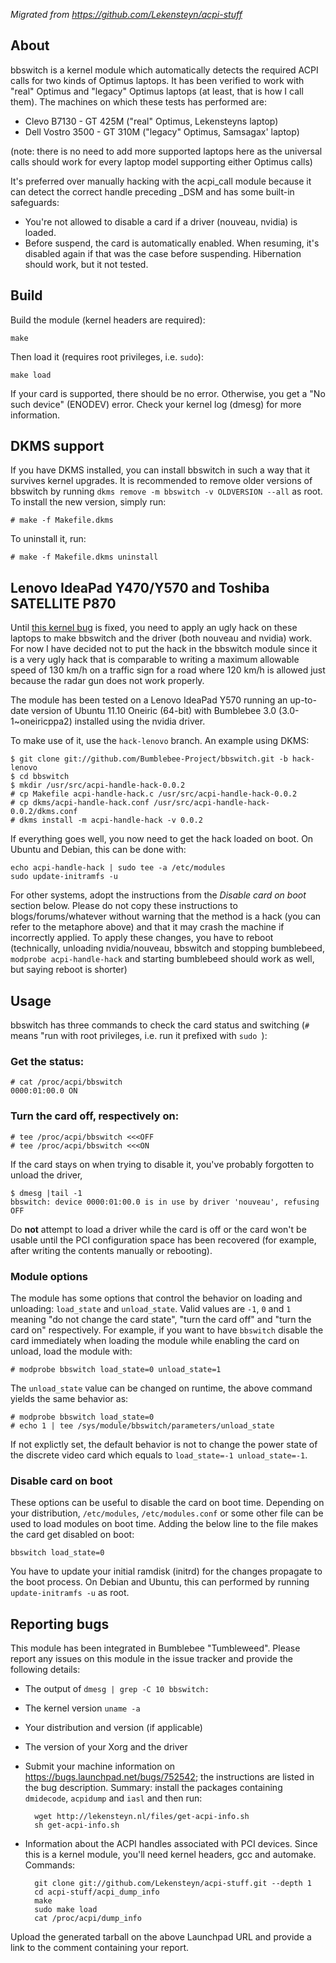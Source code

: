 *Migrated from https://github.com/Lekensteyn/acpi-stuff*

About
-----

bbswitch is a kernel module which automatically detects the required ACPI calls
for two kinds of Optimus laptops. It has been verified to work with "real"
Optimus and "legacy" Optimus laptops (at least, that is how I call them). The
machines on which these tests has performed are:

- Clevo B7130 - GT 425M ("real" Optimus, Lekensteyns laptop)
- Dell Vostro 3500 - GT 310M ("legacy" Optimus, Samsagax' laptop)

(note: there is no need to add more supported laptops here as the universal
calls should work for every laptop model supporting either Optimus calls)

It's preferred over manually hacking with the acpi_call module because it can
detect the correct handle preceding _DSM and has some built-in safeguards:

- You're not allowed to disable a card if a driver (nouveau, nvidia) is loaded.
- Before suspend, the card is automatically enabled. When resuming, it's
  disabled again if that was the case before suspending. Hibernation should
  work, but it not tested.

Build
-----

Build the module (kernel headers are required):

    make
Then load it (requires root privileges, i.e. `sudo`):

    make load
If your card is supported, there should be no error. Otherwise, you get a "No
such device" (ENODEV) error. Check your kernel log (dmesg) for more
information.

DKMS support
------------

If you have DKMS installed, you can install bbswitch in such a way that it
survives kernel upgrades. It is recommended to remove older versions of bbswitch
by running `dkms remove -m bbswitch -v OLDVERSION --all` as root. To install
the new version, simply run:

    # make -f Makefile.dkms

To uninstall it, run:

    # make -f Makefile.dkms uninstall

Lenovo IdeaPad Y470/Y570 and Toshiba SATELLITE P870
---------------------------------------------------
Until [this kernel bug](https://bugzilla.kernel.org/show_bug.cgi?id=42696) is
fixed, you need to apply an ugly hack on these laptops to make bbswitch and the
driver (both nouveau and nvidia) work. For now I have decided not to put the
hack in the bbswitch module since it is a very ugly hack that is comparable to
writing a maximum allowable speed of 130 km/h on a traffic sign for a road
where 120 km/h is allowed just because the radar gun does not work properly.

The module has been tested on a Lenovo IdeaPad Y570 running an up-to-date
version of Ubuntu 11.10 Oneiric (64-bit) with Bumblebee 3.0 (3.0-1~oneiricppa2)
installed using the nvidia driver.

To make use of it, use the `hack-lenovo` branch. An example using DKMS:

    $ git clone git://github.com/Bumblebee-Project/bbswitch.git -b hack-lenovo
    $ cd bbswitch
    $ mkdir /usr/src/acpi-handle-hack-0.0.2
    # cp Makefile acpi-handle-hack.c /usr/src/acpi-handle-hack-0.0.2
    # cp dkms/acpi-handle-hack.conf /usr/src/acpi-handle-hack-0.0.2/dkms.conf
    # dkms install -m acpi-handle-hack -v 0.0.2
If everything goes well, you now need to get the hack loaded on boot. On
Ubuntu and Debian, this can be done with:

    echo acpi-handle-hack | sudo tee -a /etc/modules
    sudo update-initramfs -u
For other systems, adopt the instructions from the *Disable card on boot*
section below. Please do not copy these instructions to blogs/forums/whatever
without warning that the method is a hack (you can refer to the metaphore above)
and that it may crash the machine if incorrectly applied. To apply these
changes, you have to reboot (technically, unloading nvidia/nouveau, bbswitch and
stopping bumblebeed, `modprobe acpi-handle-hack` and starting bumblebeed should
work as well, but saying reboot is shorter)

Usage
-----

bbswitch has three commands to check the card status and switching 
(`#` means "run with root privileges, i.e. run it prefixed with `sudo `):

### Get the status:

    # cat /proc/acpi/bbswitch  
    0000:01:00.0 ON

### Turn the card off, respectively on:

    # tee /proc/acpi/bbswitch <<<OFF
    # tee /proc/acpi/bbswitch <<<ON
If the card stays on when trying to disable it, you've probably forgotten to
unload the driver,

    $ dmesg |tail -1
    bbswitch: device 0000:01:00.0 is in use by driver 'nouveau', refusing OFF

Do **not** attempt to load a driver while the card is off or the card won't be
usable until the PCI configuration space has been recovered (for example, after
writing the contents manually or rebooting).

### Module options

The module has some options that control the behavior on loading and unloading:
`load_state` and `unload_state`. Valid values are `-1`, `0` and `1` meaning "do
not change the card state", "turn the card off" and "turn the card on"
respectively. For example, if you want to have `bbswitch` disable the card
immediately when loading the module while enabling the card on unload, load the
module with:

    # modprobe bbswitch load_state=0 unload_state=1

The `unload_state` value can be changed on runtime, the above command yields the
same behavior as:

    # modprobe bbswitch load_state=0
    # echo 1 | tee /sys/module/bbswitch/parameters/unload_state

If not explictly set, the default behavior is not to change the power state of
the discrete video card which equals to `load_state=-1 unload_state=-1`.

### Disable card on boot

These options can be useful to disable the card on boot time. Depending on your
distribution, `/etc/modules`, `/etc/modules.conf` or some other file can be used
to load modules on boot time. Adding the below line to the file makes the card
get disabled on boot:

    bbswitch load_state=0

You have to update your initial ramdisk (initrd) for the changes propagate to
the boot process. On Debian and Ubuntu, this can performed by running
`update-initramfs -u` as root.

Reporting bugs
--------------

This module has been integrated in Bumblebee "Tumbleweed". Please report any
issues on this module in the issue tracker and provide the following details:

- The output of `dmesg | grep -C 10 bbswitch:`
- The kernel version `uname -a`
- Your distribution and version (if applicable)
- The version of your Xorg and the driver
- Submit your machine information on https://bugs.launchpad.net/bugs/752542;
  the instructions are listed in the bug description. Summary: install the
  packages containing `dmidecode`, `acpidump` and `iasl` and then run:

        wget http://lekensteyn.nl/files/get-acpi-info.sh
        sh get-acpi-info.sh
- Information about the ACPI handles associated with PCI devices. Since this is
  a kernel module, you'll need kernel headers, gcc and automake. Commands:

        git clone git://github.com/Lekensteyn/acpi-stuff.git --depth 1
        cd acpi-stuff/acpi_dump_info
        make
        sudo make load
        cat /proc/acpi/dump_info

Upload the generated tarball on the above Launchpad URL and provide a link to
the comment containing your report.
